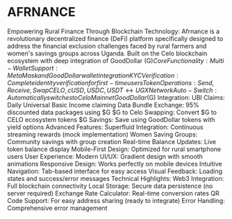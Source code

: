 # AFRNANCE
Empowering Rural Finance Through Blockchain Technology:  Afrnance is a revolutionary decentralized finance (DeFi) platform specifically designed to address the financial exclusion challenges faced by rural farmers and women's savings groups across Uganda. Built on the Celo blockchain ecosystem with deep integration of GoodDollar (G$) 
Core Functionality:
Multi-Wallet Support: MetaMask and GoodDollar wallet integration
KYC Verification: Complete identity verification for first-time users
Token Operations: Send, Receive, Swap CELO, cUSD, USDC, USDT ↔ UGX
Network Auto-Switch: Automatically switches to Celo Mainnet
GoodDollar ($G) Integration:
UBI Claims: Daily Universal Basic Income claiming
Data Bundle Exchange: 95% discounted data packages using $G
$G to Celo Swapping: Convert $G to CELO ecosystem tokens
$G Savings: Save using GoodDollar tokens with yield options
Advanced Features:
Superfluid Integration: Continuous streaming rewards (mock implementation)
Women Saving Groups: Community savings with group creation
Real-time Balance Updates: Live token balance display
Mobile-First Design: Optimized for rural smartphone users
User Experience:
Modern UI/UX: Gradient design with smooth animations
Responsive Design: Works perfectly on mobile devices
Intuitive Navigation: Tab-based interface for easy access
Visual Feedback: Loading states and success/error messages
Technical Highlights:
Web3 Integration: Full blockchain connectivity
Local Storage: Secure data persistence (no server required)
Exchange Rate Calculator: Real-time conversion rates
QR Code Support: For easy address sharing (ready to integrate)
Error Handling: Comprehensive error management
